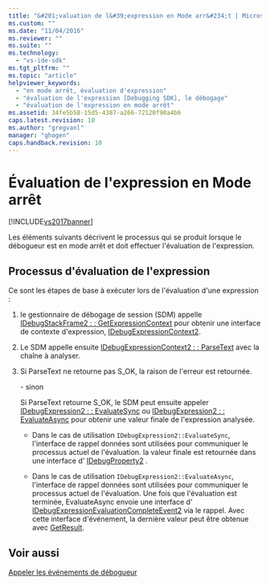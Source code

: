 ```yaml
---
title: "&#201;valuation de l&#39;expression en Mode arr&#234;t | Microsoft Docs"
ms.custom: ""
ms.date: "11/04/2016"
ms.reviewer: ""
ms.suite: ""
ms.technology: 
  - "vs-ide-sdk"
ms.tgt_pltfrm: ""
ms.topic: "article"
helpviewer_keywords: 
  - "en mode arrêt, évaluation d'expression"
  - "évaluation de l'expression [Debugging SDK], le débogage"
  - "évaluation de l'expression en mode arrêt"
ms.assetid: 34fe5b58-15d5-4387-a266-72120f90a4b6
caps.latest.revision: 10
ms.author: "gregvanl"
manager: "ghogen"
caps.handback.revision: 10
---
```

# &#201;valuation de l&#39;expression en Mode arr&#234;t
[!INCLUDE[vs2017banner](../../code-quality/includes/vs2017banner.md)]

Les éléments suivants décrivent le processus qui se produit lorsque le débogueur est en mode arrêt et doit effectuer l'évaluation de l'expression.  
  
## Processus d'évaluation de l'expression  
 Ce sont les étapes de base à exécuter lors de l'évaluation d'une expression :  
  
1.  le gestionnaire de débogage de session \(SDM\) appelle [IDebugStackFrame2 : : GetExpressionContext](../../extensibility/debugger/reference/idebugstackframe2-getexpressioncontext.md) pour obtenir une interface de contexte d'expression, [IDebugExpressionContext2](../../extensibility/debugger/reference/idebugexpressioncontext2.md).  
  
2.  Le SDM appelle ensuite [IDebugExpressionContext2 : : ParseText](../../extensibility/debugger/reference/idebugexpressioncontext2-parsetext.md) avec la chaîne à analyser.  
  
3.  Si ParseText ne retourne pas S\_OK, la raison de l'erreur est retournée.  
  
     \- sinon  
  
     Si ParseText retourne S\_OK, le SDM peut ensuite appeler [IDebugExpression2 : : EvaluateSync](../../extensibility/debugger/reference/idebugexpression2-evaluatesync.md) ou [IDebugExpression2 : : EvaluateAsync](../../extensibility/debugger/reference/idebugexpression2-evaluateasync.md) pour obtenir une valeur finale de l'expression analysée.  
  
    -   Dans le cas de utilisation `IDebugExpression2::EvaluateSync`, l'interface de rappel données sont utilisées pour communiquer le processus actuel de l'évaluation.  la valeur finale est retournée dans une interface d' [IDebugProperty2](../../extensibility/debugger/reference/idebugproperty2.md) .  
  
    -   Dans le cas de utilisation `IDebugExpression2::EvaluateAsync`, l'interface de rappel données sont utilisées pour communiquer le processus actuel de l'évaluation.  Une fois que l'évaluation est terminée, EvaluateAsync envoie une interface d' [IDebugExpressionEvaluationCompleteEvent2](../../extensibility/debugger/reference/idebugexpressionevaluationcompleteevent2.md) via le rappel.  Avec cette interface d'événement, la dernière valeur peut être obtenue avec [GetResult](../../extensibility/debugger/reference/idebugexpressionevaluationcompleteevent2-getresult.md).  
  
## Voir aussi  
 [Appeler les événements de débogueur](../../extensibility/debugger/calling-debugger-events.md)
